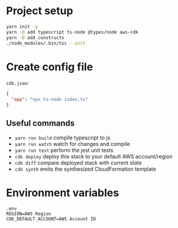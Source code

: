 
# Project setup

```bash
yarn init -y
yarn -D add typescript ts-node @types/node aws-cdk
yarn -D add constructs
./node_modules/.bin/tsc --init
```

# Create config file

`cdk.json`:
```json
{
  "app": "npx ts-node index.ts"
}
```

## Useful commands

 * `yarn run build`   compile typescript to js
 * `yarn run watch`   watch for changes and compile
 * `yarn run test`    perform the jest unit tests
 * `cdk deploy`      deploy this stack to your default AWS account/region
 * `cdk diff`        compare deployed stack with current state
 * `cdk synth`       emits the synthesized CloudFormation template

# Environment variables

```
.env
REGION=AWS Region
CDK_DEFAULT_ACCOUNT=AWS Account ID
```